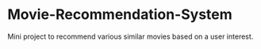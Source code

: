 # Movie-Recommendation-System
Mini project to recommend various similar movies based on a user interest.
